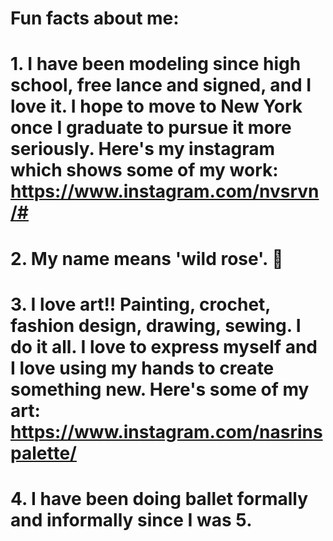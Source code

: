 # Fun facts about me:

# 1. I have been modeling since high school, free lance and signed, and I love it. I hope to move to New York once I graduate to pursue it more seriously. Here's my instagram which shows some of my work: https://www.instagram.com/nvsrvn/#

# 2. My name means 'wild rose'. 🌹

# 3. I love art!! Painting, crochet, fashion design, drawing, sewing. I do it all. I love to express myself and I love using my hands to create something new. Here's some of my art:  https://www.instagram.com/nasrinspalette/

# 4. I have been doing ballet formally and informally since I was 5.